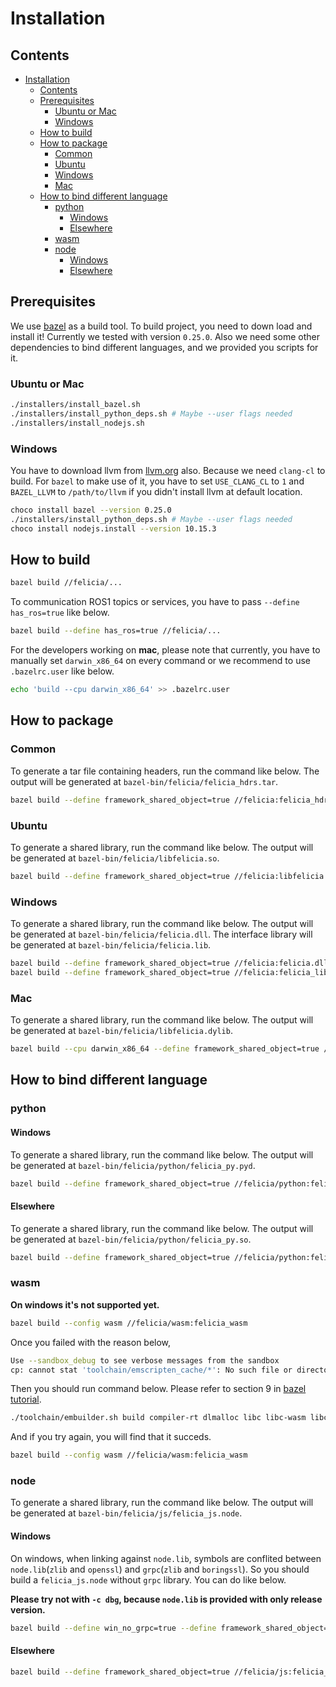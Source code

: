 # Installation

## Contents
- [Installation](#installation)
  - [Contents](#contents)
  - [Prerequisites](#prerequisites)
    - [Ubuntu or Mac](#ubuntu-or-mac)
    - [Windows](#windows)
  - [How to build](#how-to-build)
  - [How to package](#how-to-package)
    - [Common](#common)
    - [Ubuntu](#ubuntu)
    - [Windows](#windows-1)
    - [Mac](#mac)
  - [How to bind different language](#how-to-bind-different-language)
    - [python](#python)
      - [Windows](#windows-2)
      - [Elsewhere](#elsewhere)
    - [wasm](#wasm)
    - [node](#node)
      - [Windows](#windows-3)
      - [Elsewhere](#elsewhere-1)

## Prerequisites

We use [bazel](https://www.bazel.build/) as a build tool. To build project, you need to down load and install it! Currently we tested with version `0.25.0`. Also we need some other dependencies to bind different languages, and we provided you scripts for it.


### Ubuntu or Mac

```bash
./installers/install_bazel.sh
./installers/install_python_deps.sh # Maybe --user flags needed
./installers/install_nodejs.sh
```

### Windows

You have to download llvm from [llvm.org](http://llvm.org/builds/) also. Because we need `clang-cl` to build. For `bazel` to make use of it, you have to set `USE_CLANG_CL` to `1` and `BAZEL_LLVM` to `/path/to/llvm` if you didn't install llvm at default location.

```bash
choco install bazel --version 0.25.0
./installers/install_python_deps.sh # Maybe --user flags needed
choco install nodejs.install --version 10.15.3
```

## How to build

```bash
bazel build //felicia/...
```

To communication ROS1 topics or services, you have to pass `--define has_ros=true` like below.

```bash
bazel build --define has_ros=true //felicia/...
```

For the developers working on **mac**, please note that currently, you have to manually set `darwin_x86_64` on every command or we recommend to use `.bazelrc.user` like below.

```bash
echo 'build --cpu darwin_x86_64' >> .bazelrc.user
```

## How to package

### Common

To generate a tar file containing headers, run the command like below. The output will be generated at `bazel-bin/felicia/felicia_hdrs.tar`.

```bash
bazel build --define framework_shared_object=true //felicia:felicia_hdrs
```

### Ubuntu

To generate a shared library, run the command like below. The output will be generated at `bazel-bin/felicia/libfelicia.so`.

```bash
bazel build --define framework_shared_object=true //felicia:libfelicia.so
```

### Windows

To generate a shared library, run the command like below. The output will be generated at `bazel-bin/felicia/felicia.dll`. The interface library will be generated at `bazel-bin/felicia/felicia.lib`.

```bash
bazel build --define framework_shared_object=true //felicia:felicia.dll
bazel build --define framework_shared_object=true //felicia:felicia_lib
```

### Mac

To generate a shared library, run the command like below. The output will be generated at `bazel-bin/felicia/libfelicia.dylib`.

```bash
bazel build --cpu darwin_x86_64 --define framework_shared_object=true //felicia:libfelicia.dylib
```

## How to bind different language

### python

#### Windows

To generate a shared library, run the command like below. The output will be generated at `bazel-bin/felicia/python/felicia_py.pyd`.

```bash
bazel build --define framework_shared_object=true //felicia/python:felicia_py_pyd
```

#### Elsewhere

To generate a shared library, run the command like below. The output will be generated at `bazel-bin/felicia/python/felicia_py.so`.

```bash
bazel build --define framework_shared_object=true //felicia/python:felicia_py.so
```

### wasm

**On windows it's not supported yet.**

```bash
bazel build --config wasm //felicia/wasm:felicia_wasm
```

Once you failed with the reason below,

```bash
Use --sandbox_debug to see verbose messages from the sandbox
cp: cannot stat 'toolchain/emscripten_cache/*': No such file or directory
```

Then you should run command below. Please refer to section 9 in [bazel tutorial](https://docs.bazel.build/versions/0.25.0/tutorial/cc-toolchain-config.html#configuring-the-c-toolchain).

```bash
./toolchain/embuilder.sh build compiler-rt dlmalloc libc libc-wasm libc++ libc++_noexcept libc++abi pthreads
```

And if you try again, you will find that it succeds.

```bash
bazel build --config wasm //felicia/wasm:felicia_wasm
```

### node

To generate a shared library, run the command like below. The output will be generated at `bazel-bin/felicia/js/felicia_js.node`.

#### Windows

On windows, when linking against `node.lib`, symbols are conflited between `node.lib`(`zlib` and `openssl`) and `grpc`(`zlib` and `boringssl`). So you should build a `felicia_js.node` without `grpc` library. You can do like below.

**Please try not with `-c dbg`, because `node.lib` is provided with only release version.**

```bash
bazel build --define win_no_grpc=true --define framework_shared_object=true //felicia/js:felicia_js_node
```

#### Elsewhere

```bash
bazel build --define framework_shared_object=true //felicia/js:felicia_js_node
```